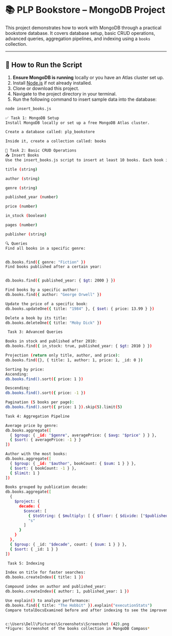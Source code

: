 # 📚 PLP Bookstore – MongoDB Project

This project demonstrates how to work with MongoDB through a practical bookstore database. It covers database setup, basic CRUD operations, advanced queries, aggregation pipelines, and indexing using a `books` collection.

---

## 🚀 How to Run the Script

1. **Ensure MongoDB is running** locally or you have an Atlas cluster set up.
2. Install [Node.js](https://nodejs.org/) if not already installed.
3. Clone or download this project.
4. Navigate to the project directory in your terminal.
5. Run the following command to insert sample data into the database:

```bash
node insert_books.js

✅ Task 1: MongoDB Setup
Install MongoDB locally or set up a free MongoDB Atlas cluster.

Create a database called: plp_bookstore

Inside it, create a collection called: books

🧾 Task 2: Basic CRUD Operations
📥 Insert Books
Use the insert_books.js script to insert at least 10 books. Each book includes:

title (string)

author (string)

genre (string)

published_year (number)

price (number)

in_stock (boolean)

pages (number)

publisher (string)

🔍 Queries
Find all books in a specific genre:


db.books.find({ genre: "Fiction" })
Find books published after a certain year:


db.books.find({ published_year: { $gt: 2000 } })

Find books by a specific author:
db.books.find({ author: "George Orwell" })

Update the price of a specific book:
db.books.updateOne({ title: "1984" }, { $set: { price: 13.99 } })

Delete a book by its title:
db.books.deleteOne({ title: "Moby Dick" })

 Task 3: Advanced Queries

Books in stock and published after 2010:
db.books.find({ in_stock: true, published_year: { $gt: 2010 } })

Projection (return only title, author, and price):
db.books.find({}, { title: 1, author: 1, price: 1, _id: 0 })

Sorting by price:
Ascending:
db.books.find().sort({ price: 1 })

Descending:
db.books.find().sort({ price: -1 })

Pagination (5 books per page):
db.books.find().sort({ price: 1 }).skip(5).limit(5)

Task 4: Aggregation Pipeline

Average price by genre:
db.books.aggregate([
  { $group: { _id: "$genre", averagePrice: { $avg: "$price" } } },
  { $sort: { averagePrice: -1 } }
])

Author with the most books:
db.books.aggregate([
  { $group: { _id: "$author", bookCount: { $sum: 1 } } },
  { $sort: { bookCount: -1 } },
  { $limit: 1 }
])

Books grouped by publication decade:
db.books.aggregate([
  {
    $project: {
      decade: {
        $concat: [
          { $toString: { $multiply: [ { $floor: { $divide: ["$published_year", 10] } }, 10 ] } },
          "s"
        ]
      }
    }
  },
  { $group: { _id: "$decade", count: { $sum: 1 } } },
  { $sort: { _id: 1 } }
])

 Task 5: Indexing

Index on title for faster searches:
db.books.createIndex({ title: 1 })

Compound index on author and published_year:
db.books.createIndex({ author: 1, published_year: 1 })

Use explain() to analyze performance:
db.books.find({ title: "The Hobbit" }).explain("executionStats")
Compare totalDocsExamined before and after indexing to see the improvement.


c:\Users\Dell\Pictures\Screenshots\Screenshot (42).png
*Figure: Screenshot of the books collection in MongoDB Compass*
